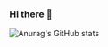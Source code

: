 ### Hi there 👋

![Anurag's GitHub stats](https://github-readme-stats.vercel.app/api?username=kyo3479&show_icons=true&theme=radical)
